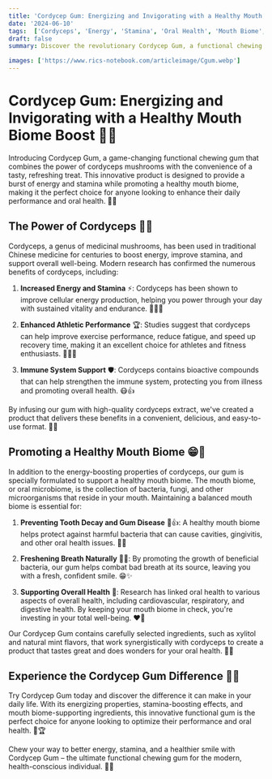 ```yaml
---
title: 'Cordycep Gum: Energizing and Invigorating with a Healthy Mouth Biome Boost 💪😁'
date: '2024-06-10'
tags:  ['Cordyceps', 'Energy', 'Stamina', 'Oral Health', 'Mouth Biome', 'Functional Gum']
draft: false
summary: Discover the revolutionary Cordycep Gum, a functional chewing gum that delivers a burst of energy and stamina while promoting a healthy mouth biome. Learn about the benefits of this innovative product and how it can help you power through your day with a smile.

images: ['https://www.rics-notebook.com/articleimage/Cgum.webp']
---
```


# Cordycep Gum: Energizing and Invigorating with a Healthy Mouth Biome Boost 💪😁

Introducing Cordycep Gum, a game-changing functional chewing gum that combines the power of cordyceps mushrooms with the convenience of a tasty, refreshing treat. This innovative product is designed to provide a burst of energy and stamina while promoting a healthy mouth biome, making it the perfect choice for anyone looking to enhance their daily performance and oral health. 🍄💨

## The Power of Cordyceps 🌿💪

Cordyceps, a genus of medicinal mushrooms, has been used in traditional Chinese medicine for centuries to boost energy, improve stamina, and support overall well-being. Modern research has confirmed the numerous benefits of cordyceps, including:

1. **Increased Energy and Stamina** ⚡: Cordyceps has been shown to improve cellular energy production, helping you power through your day with sustained vitality and endurance. 🏃‍♀️💨

2. **Enhanced Athletic Performance** 🏆: Studies suggest that cordyceps can help improve exercise performance, reduce fatigue, and speed up recovery time, making it an excellent choice for athletes and fitness enthusiasts. 🏋️‍♂️🥇

3. **Immune System Support** 🛡️: Cordyceps contains bioactive compounds that can help strengthen the immune system, protecting you from illness and promoting overall health. 😷👍

By infusing our gum with high-quality cordyceps extract, we've created a product that delivers these benefits in a convenient, delicious, and easy-to-use format. 🍬✨

## Promoting a Healthy Mouth Biome 😁🦠

In addition to the energy-boosting properties of cordyceps, our gum is specially formulated to support a healthy mouth biome. The mouth biome, or oral microbiome, is the collection of bacteria, fungi, and other microorganisms that reside in your mouth. Maintaining a balanced mouth biome is essential for:

1. **Preventing Tooth Decay and Gum Disease** 🦷👍: A healthy mouth biome helps protect against harmful bacteria that can cause cavities, gingivitis, and other oral health issues. 🦠❌

2. **Freshening Breath Naturally** 💨😊: By promoting the growth of beneficial bacteria, our gum helps combat bad breath at its source, leaving you with a fresh, confident smile. 😁✨

3. **Supporting Overall Health** 🌟: Research has linked oral health to various aspects of overall health, including cardiovascular, respiratory, and digestive health. By keeping your mouth biome in check, you're investing in your total well-being. ❤️💪

Our Cordycep Gum contains carefully selected ingredients, such as xylitol and natural mint flavors, that work synergistically with cordyceps to create a product that tastes great and does wonders for your oral health. 🍬🌿

## Experience the Cordycep Gum Difference 💪😁

Try Cordycep Gum today and discover the difference it can make in your daily life. With its energizing properties, stamina-boosting effects, and mouth biome-supporting ingredients, this innovative functional gum is the perfect choice for anyone looking to optimize their performance and oral health. 🌟🏆

Chew your way to better energy, stamina, and a healthier smile with Cordycep Gum – the ultimate functional chewing gum for the modern, health-conscious individual. 💪😁
